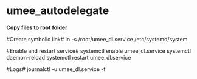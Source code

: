 # umee_autodelegate

**Copy files to root folder**

#Create symbolic link#
ln -s /root/umee_dl.service /etc/systemd/system

#Enable and restart service#
systemctl enable umee_dl.service
systemctl daemon-reload
systemctl restart umee_dl.service

#Logs#
journalctl -u umee_dl.service -f
